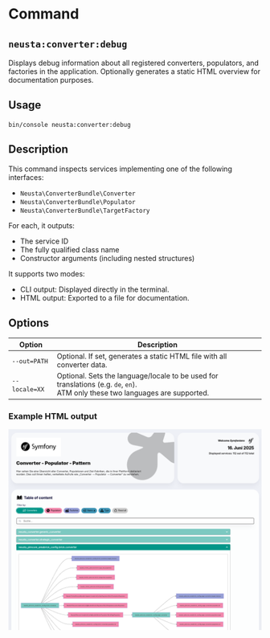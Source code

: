 # Command 

## `neusta:converter:debug`

Displays debug information about all registered converters, populators, and factories in the application. Optionally generates a static HTML overview for documentation purposes.

## Usage

```shell
bin/console neusta:converter:debug
```

## Description

This command inspects services implementing one of the following interfaces:

* `Neusta\ConverterBundle\Converter`
* `Neusta\ConverterBundle\Populator`
* `Neusta\ConverterBundle\TargetFactory`

For each, it outputs:

* The service ID
* The fully qualified class name
* Constructor arguments (including nested structures)

It supports two modes:

* CLI output: Displayed directly in the terminal.
* HTML output: Exported to a file for documentation.

## Options

| Option        | Description                                                                                                                     |
|---------------|---------------------------------------------------------------------------------------------------------------------------------|
| `--out=PATH`  | Optional. If set, generates a static HTML file with all converter data.                                                         |
| `--locale=XX` | Optional. Sets the language/locale to be used for translations (e.g. `de`, `en`).<br>ATM only these two languages are supported.|

### Example HTML output

![Example Output](images/screenshot_html_output.png)
